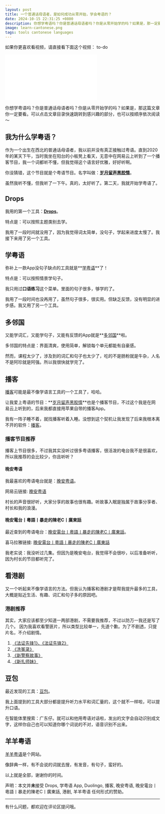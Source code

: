 ```yaml
---
layout: post
title: 一个普通话母语者，是如何成功从零开始，学会粤语的？
date: 2024-10-15 22:31:25 +0800
description: 你想学粤语吗？你是普通话母语者吗？你是从零开始学的吗？如果是，那一定要看这篇成功者分享的经验。
image: learn-cantonese.png
tags: tools cantonese languages
---
```


如果你更喜欢看视频，请直接看下面这个视频：
to-do
 <iframe class="video_frame bilibili" src="//player.bilibili.com/player.html?bvid=&page=1&autoplay=0" scrolling="no" border="0" frameborder="no" framespacing="0" allowfullscreen="true"> </iframe> 

你想学粤语吗？你是普通话母语者吗？你是从零开始学的吗？如果是，那这篇文章你一定要看。可以点击文章目录快速跳转到感兴趣的部分，也可以按顺序依次阅读～


## 我为什么学粤语？

作为一个出生在西北的普通话母语者，我以前并没有真正接触过粤语。直到2020年的某天下午，当时我坐在阳台的小板凳上看天，无意中在网易云上听到了一个播客节目，我一个词都听不懂，但我觉得这个语言好优雅，好好听啊。

你没猜错，这个节目就是个粤语节目。名字叫做：**[岁月留声黑胶情](https://music.163.com/#/djradio?id=342596128)**。

虽然我听不懂，但我听了一下午。真的，太好听了。第二天，我就开始学粤语了。

## Drops

我用的第一个工具：**[Drops](https://apps.apple.com/us/app/drops-language-learning-games/id939540371)**。

特点是：可以按照主题类别去学。

我用了一段时间就没用了，因为我觉得词太简单，没句子，学起来进度太慢了。我接下来用了另一个工具。

## 学粤语

弥补上一款App没句子缺点的工具就是**[学粤语](https://apps.apple.com/cn/app/%E5%AD%A6%E7%B2%A4%E8%AF%AD/id1312750446)**了！

特点是：可以按照情景学句子。

我只用过**口语练习**这个菜单。里面的句子很多，够学的了。

我用了一段时间也没再用了，虽然句子很多，很实用。但缺乏反馈，没有明显的进步感。我又用了另一个工具。

## 多邻国

又能学词汇，又能学句子，又能有反馈的App就是**[多邻国](https://apps.apple.com/cn/app/%E5%A4%9A%E9%82%BB%E5%9B%BDduolingo%E8%8B%B1%E8%AF%AD%E6%97%A5%E8%AF%AD%E6%B3%95%E8%AF%AD/id570060128)**啦。


多邻国的特点是：界面清爽，使用简单，解锁每个单元都能有自豪感。

然而，课程太少了，涉及到的词汇和句子也太少了，吃的不是肠粉就是牛杂，人名不是阿珍就是阿强。所以我很快就学完了。

## 播客

[播客](https://apps.apple.com/us/app/apple-podcasts/id525463029)可能是最不像学语言工具的一个工具了，哈哈。

让我爱上粤语的节目：**[岁月留声黑胶情](https://music.163.com/#/djradio?id=342596128)**也是个播客节目，不过这个我是在网易云上听到的，后来我都直接用苹果自带的播客App。

我有一阵子睡不着，就找播客听着入睡。没想到这个契机让我发现了后来我根本离不开的软件：[播客](https://apps.apple.com/us/app/apple-podcasts/id525463029)。

### 播客节目推荐

播客上节目很多，不过我其实没听过很多粤语播客，很活泼的电台我不是很喜欢，所以我推荐的会比较少，你且听听？

#### 晚安粤语

我最喜欢的粤语电台就是：[晚安粤语](https://podcasts.apple.com/us/podcast/%E6%99%9A%E5%AE%89%E7%B2%A4%E8%AF%AD-%E7%96%AF%E7%B2%A4%E6%98%9F%E7%A9%BA-%E5%A5%BD%E4%BA%BA%E5%A5%BD%E6%A2%A6/id1440696937)。

网易云链接: [晚安粤语](https://music.163.com/#/djradio?id=334397063)

村长的声音很好听，大家分享的故事也很有趣。听故事入眠是独属于故事分享者、村长和我的浪漫。

#### 晚安電台丨粵語丨暴走的陳老C丨廣東話

最近查到的粤语电台：[晚安電台丨粵語丨暴走的陳老C丨廣東話](https://podcasts.apple.com/us/podcast/%E6%99%9A%E5%AE%89%E9%9B%BB%E5%8F%B0%E4%B8%A8%E7%B2%B5%E8%AA%9E%E4%B8%A8%E6%9A%B4%E8%B5%B0%E7%9A%84%E9%99%B3%E8%80%81c%E4%B8%A8%E5%BB%A3%E6%9D%B1%E8%A9%B1/id1604327026)。

喜马拉雅链接: [晚安電台丨粵語丨暴走的陳老C丨廣東話](https://www.ximalaya.com/album/53594669)

我老实说：我没听过几集。但因为是晚安电台，我觉得不会很吵，以后准备听听，因为村长的节目都听完了。


## 看港剧

又一个听起来不像学语言的方法。但我认为播客和港剧才是帮我提升最多的工具，大概是贴近生活、有趣、词汇和句子多的原因吧。

### 港剧推荐

其实，大家应该都至少知道一两部港剧，不需要我推荐，不过以防万一我还是写了几个。
因为我喜欢看警匪片，所以类型比较单一，先道个歉。为了不剧透，只提片名，不介绍剧情。

1. [《法证先锋1》、《法证先锋2》](https://baike.baidu.com/item/%E6%B3%95%E8%AF%81%E5%85%88%E9%94%8B/22418)
1. [《洗冤录》](https://baike.baidu.com/item/%E6%B4%97%E5%86%A4%E5%BD%95/79670)
1. [《新警察故事》](https://baike.baidu.com/item/%E6%96%B0%E8%AD%A6%E5%AF%9F%E6%95%85%E4%BA%8B/1258152)
1. [《新扎师妹》](https://baike.baidu.com/item/%E6%96%B0%E6%89%8E%E5%B8%88%E5%A6%B9/6416378)

## 豆包

最近发现的工具：[豆包](https://www.doubao.com/chat/)。

我上面提到的工具大部分都是提升听力水平和词汇量的，这个就不一样啦，可以提升口语。

在智能体里搜索：广东仔。就可以和他用粤语对话啦，发出的文字会自动识别成文字，这样你自己也可以知道你哪个词说的不对，语音识别不出来。

## 羊羊粤语

[羊羊粤语](https://shyyp.net/)是个网站。

像辞典一样，有不会说的词就去搜，有发音，有句子，蛮好的。


以上就是全部，谢谢你的时间。

声明：本文并**未**接受 Drops, 学粤语 App, Duolingo, 播客, 晚安粤语, 晚安電台丨粵語丨暴走的陳老C丨廣東話, 港剧, 羊羊粤语 任何形式的赞助。

---

有什么问题，都欢迎在评论区提问哦。
